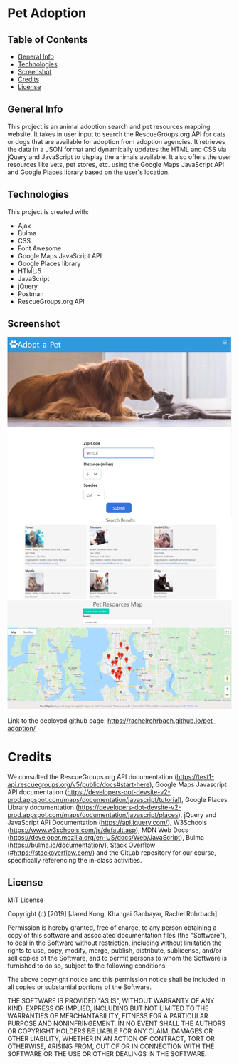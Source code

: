 # Pet Adoption

## Table of Contents
* [General Info](#general-info)
* [Technologies](#technologies)
* [Screenshot](#screenshot)
* [Credits](#credits)
* [License](#license)

## General Info
This project is an animal adoption search and pet resources mapping website. It takes in user input to search the RescueGroups.org API for cats or dogs that are available for adoption from adoption agencies. It retrieves the data in a JSON format and dynamically updates the HTML and CSS via jQuery and JavaScript to display the animals available.  It also offers the user resources like vets, pet stores, etc. using the Google Maps JavaScript API and Google Places library based on the user's location.  

## Technologies
This project is created with:
* Ajax
* Bulma
* CSS
* Font Awesome
* Google Maps JavaScript API
* Google Places library
* HTML:5
* JavaScript 
* jQuery
* Postman
* RescueGroups.org API

## Screenshot
![search screenshot](images/pet-search-screenshot.png)
![search results screenshot](images/search-results-screenshot.png)
![resources screenshot](images/pet-resources-map-screenshot.png)

Link to the deployed github page: https://rachelrohrbach.github.io/pet-adoption/

# Credits
We consulted the RescueGroups.org API documentation (https://test1-api.rescuegroups.org/v5/public/docs#start-here), Google Maps Javascript API documentation (https://developers-dot-devsite-v2-prod.appspot.com/maps/documentation/javascript/tutorial), Google Places Library documentation (https://developers-dot-devsite-v2-prod.appspot.com/maps/documentation/javascript/places), jQuery and JavaScript API Documentation (https://api.jquery.com/), W3Schools (https://www.w3schools.com/js/default.asp), MDN Web Docs (https://developer.mozilla.org/en-US/docs/Web/JavaScript), Bulma (https://bulma.io/documentation/), Stack Overflow (#https://stackoverflow.com/) and the GitLab repository for our course, specifically referencing the in-class activities. 

## License
MIT License

Copyright (c) [2019] [Jared Kong, Khangai Ganbayar, Rachel Rohrbach]

Permission is hereby granted, free of charge, to any person obtaining a copy
of this software and associated documentation files (the "Software"), to deal
in the Software without restriction, including without limitation the rights
to use, copy, modify, merge, publish, distribute, sublicense, and/or sell
copies of the Software, and to permit persons to whom the Software is
furnished to do so, subject to the following conditions:

The above copyright notice and this permission notice shall be included in all
copies or substantial portions of the Software.

THE SOFTWARE IS PROVIDED "AS IS", WITHOUT WARRANTY OF ANY KIND, EXPRESS OR
IMPLIED, INCLUDING BUT NOT LIMITED TO THE WARRANTIES OF MERCHANTABILITY,
FITNESS FOR A PARTICULAR PURPOSE AND NONINFRINGEMENT. IN NO EVENT SHALL THE
AUTHORS OR COPYRIGHT HOLDERS BE LIABLE FOR ANY CLAIM, DAMAGES OR OTHER
LIABILITY, WHETHER IN AN ACTION OF CONTRACT, TORT OR OTHERWISE, ARISING FROM,
OUT OF OR IN CONNECTION WITH THE SOFTWARE OR THE USE OR OTHER DEALINGS IN THE
SOFTWARE.